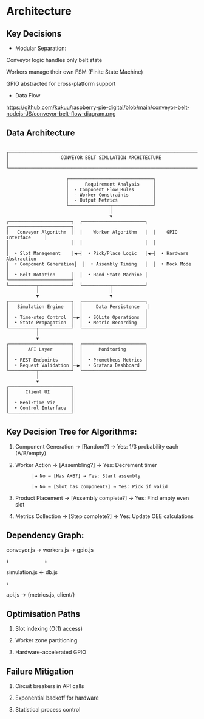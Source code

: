 
# Architecture

## Key Decisions

- Modular Separation:

Conveyor logic handles only belt state

Workers manage their own FSM (Finite State Machine)

GPIO abstracted for cross-platform support

- Data Flow

https://github.com/kukuu/raspberry-pie-digital/blob/main/conveyor-belt-nodejs-JS/conveyor-belt-flow-diagram.png

## Data Architecture

```

┌───────────────────────────────────────────────────────────────────────────────┐
│                   CONVEYOR BELT SIMULATION ARCHITECTURE                       │
└───────────────────────────────────────────────────────────────────────────────┘

                      ┌───────────────────────────────┐
                      │      Requirement Analysis     │
                      │  - Component Flow Rules       │
                      │  - Worker Constraints         │
                      │  - Output Metrics             │
                      └───────────────┬───────────────┘
                                      │
                                      ▼
┌───────────────────────┐  ┌───────────────────────┐  ┌───────────────────────┐
│   Conveyor Algorithm  │  │    Worker Algorithm   │  │    GPIO Interface     │
│                       │  │                       │  │                       │
│  • Slot Management    │◀─┤  • Pick/Place Logic   │◀─┤  • Hardware Abstraction
│  • Component Generation│  │  • Assembly Timing   │  │  • Mock Mode          │
│  • Belt Rotation      │  │  • Hand State Machine │  └───────────────────────┘
└──────────┬────────────┘  └──────────┬────────────┘
           │                          │
           ▼                          ▼
┌───────────────────────┐  ┌───────────────────────┐
│   Simulation Engine   │  │     Data Persistence   │
│                       │  │                       │
│  • Time-step Control  ├─▶│  • SQLite Operations  │
│  • State Propagation  │  │  • Metric Recording   │
└──────────┬────────────┘  └───────────────────────┘
           │
           ▼
┌───────────────────────┐  ┌───────────────────────┐
│       API Layer       │  │      Monitoring       │
│                       │  │                       │
│  • REST Endpoints     │  │  • Prometheus Metrics │
│  • Request Validation ├─▶│  • Grafana Dashboard  │
└──────────┬────────────┘  └───────────────────────┘
           │
           ▼
┌───────────────────────┐
│      Client UI        │
│                       │
│  • Real-time Viz      │
│  • Control Interface  │
└───────────────────────┘

```

## Key Decision Tree for Algorithms:
1. Component Generation → [Random?] → Yes: 1/3 probability each (A/B/empty)

2. Worker Action → [Assembling?] → Yes: Decrement timer

             │→ No → [Has A+B?] → Yes: Start assembly

             │→ No → [Slot has component?] → Yes: Pick if valid

3. Product Placement → [Assembly complete?] → Yes: Find empty even slot

4. Metrics Collection → [Step complete?] → Yes: Update OEE calculations

## Dependency Graph:

conveyor.js → workers.js → gpio.js

    ↓             ↓
simulation.js ← db.js

    ↓
api.js → {metrics.js, client/}



## Optimisation Paths

1. Slot indexing (O(1) access)

2. Worker zone partitioning

3. Hardware-accelerated GPIO

## Failure Mitigation

1. Circuit breakers in API calls

2. Exponential backoff for hardware

3. Statistical process control